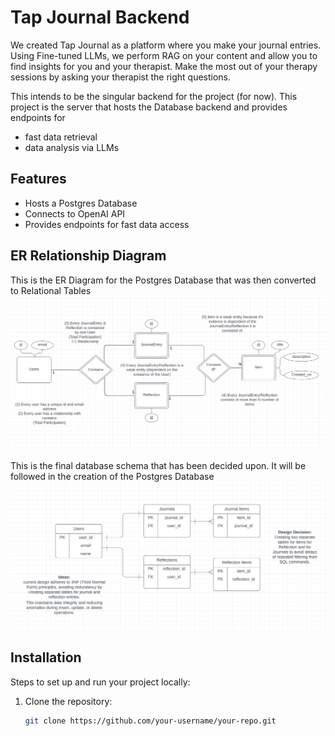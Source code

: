 # Tap Journal Backend

We created Tap Journal as a platform where you make your journal entries.
Using Fine-tuned LLMs, we perform RAG on your content and allow you to find insights for you and your therapist.
Make the most out of your therapy sessions by asking your therapist the right questions.

This intends to be the singular backend for the project (for now).
This project is the server that hosts the Database backend and provides endpoints for

- fast data retrieval
- data analysis via LLMs

## Features

- Hosts a Postgres Database
- Connects to OpenAI API
- Provides endpoints for fast data access

## ER Relationship Diagram

This is the ER Diagram for the Postgres Database that was then converted to Relational Tables
![Alt text](./er_diagram.png)

This is the final database schema that has been decided upon. It will be followed in the creation of the Postgres Database
![Alt text](./database_schema.png)

## Installation

Steps to set up and run your project locally:

1. Clone the repository:
   ```bash
   git clone https://github.com/your-username/your-repo.git
   ```
